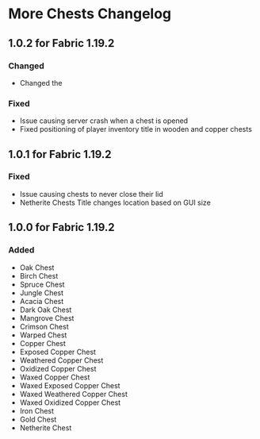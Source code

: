 # More Chests Changelog

## 1.0.2 for Fabric 1.19.2

### Changed
- Changed the 

### Fixed
- Issue causing server crash when a chest is opened
- Fixed positioning of player inventory title in wooden and copper chests



## 1.0.1 for Fabric 1.19.2
### Fixed
- Issue causing chests to never close their lid
- Netherite Chests Title changes location based on GUI size


## 1.0.0 for Fabric 1.19.2
### Added
- Oak Chest
- Birch Chest
- Spruce Chest
- Jungle Chest
- Acacia Chest
- Dark Oak Chest
- Mangrove Chest
- Crimson Chest
- Warped Chest
- Copper Chest
- Exposed Copper Chest
- Weathered Copper Chest
- Oxidized Copper Chest
- Waxed Copper Chest
- Waxed Exposed Copper Chest
- Waxed Weathered Copper Chest
- Waxed Oxidized Copper Chest
- Iron Chest
- Gold Chest
- Netherite Chest
